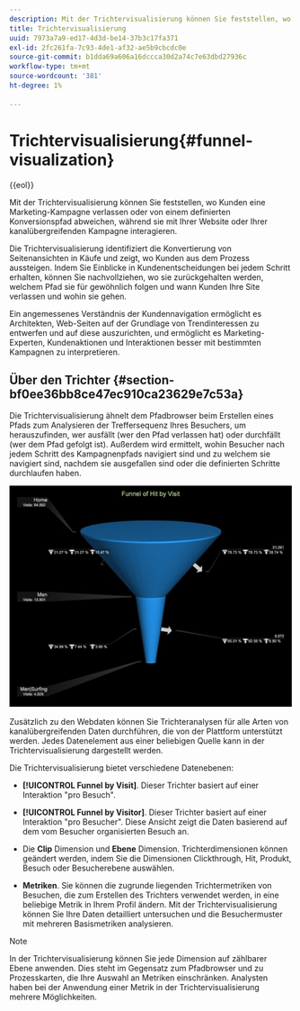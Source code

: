 ```yaml
---
description: Mit der Trichtervisualisierung können Sie feststellen, wo Kunden eine Marketing-Kampagne verlassen oder von einem definierten Konversionspfad abweichen, während sie mit Ihrer Website oder Ihrer kanalübergreifenden Kampagne interagieren.
title: Trichtervisualisierung
uuid: 7973a7a9-ed17-4d3d-be14-37b3c17fa371
exl-id: 2fc261fa-7c93-4de1-af32-ae5b9cbcdc0e
source-git-commit: b1dda69a606a16dccca30d2a74c7e63dbd27936c
workflow-type: tm+mt
source-wordcount: '381'
ht-degree: 1%

---
```


# Trichtervisualisierung{#funnel-visualization}

{{eol}}

Mit der Trichtervisualisierung können Sie feststellen, wo Kunden eine Marketing-Kampagne verlassen oder von einem definierten Konversionspfad abweichen, während sie mit Ihrer Website oder Ihrer kanalübergreifenden Kampagne interagieren.

Die Trichtervisualisierung identifiziert die Konvertierung von Seitenansichten in Käufe und zeigt, wo Kunden aus dem Prozess aussteigen. Indem Sie Einblicke in Kundenentscheidungen bei jedem Schritt erhalten, können Sie nachvollziehen, wo sie zurückgehalten werden, welchem Pfad sie für gewöhnlich folgen und wann Kunden Ihre Site verlassen und wohin sie gehen.

Ein angemessenes Verständnis der Kundennavigation ermöglicht es Architekten, Web-Seiten auf der Grundlage von Trendinteressen zu entwerfen und auf diese auszurichten, und ermöglicht es Marketing-Experten, Kundenaktionen und Interaktionen besser mit bestimmten Kampagnen zu interpretieren.

## Über den Trichter {#section-bf0ee36bb8ce47ec910ca23629e7c53a}

Die Trichtervisualisierung ähnelt dem Pfadbrowser beim Erstellen eines Pfads zum Analysieren der Treffersequenz Ihres Besuchers, um herauszufinden, wer ausfällt (wer den Pfad verlassen hat) oder durchfällt (wer dem Pfad gefolgt ist). Außerdem wird ermittelt, wohin Besucher nach jedem Schritt des Kampagnenpfads navigiert sind und zu welchem sie navigiert sind, nachdem sie ausgefallen sind oder die definierten Schritte durchlaufen haben.

![](assets/funnel_visualization_capture_min.png)

Zusätzlich zu den Webdaten können Sie Trichteranalysen für alle Arten von kanalübergreifenden Daten durchführen, die von der Plattform unterstützt werden. Jedes Datenelement aus einer beliebigen Quelle kann in der Trichtervisualisierung dargestellt werden.

Die Trichtervisualisierung bietet verschiedene Datenebenen:

* **[!UICONTROL Funnel by Visit]**. Dieser Trichter basiert auf einer Interaktion &quot;pro Besuch&quot;.
* **[!UICONTROL Funnel by Visitor]**. Dieser Trichter basiert auf einer Interaktion &quot;pro Besucher&quot;. Diese Ansicht zeigt die Daten basierend auf dem vom Besucher organisierten Besuch an.
* Die **Clip** Dimension und **Ebene** Dimension. Trichterdimensionen können geändert werden, indem Sie die Dimensionen Clickthrough, Hit, Produkt, Besuch oder Besucherebene auswählen.

* **Metriken**. Sie können die zugrunde liegenden Trichtermetriken von Besuchen, die zum Erstellen des Trichters verwendet werden, in eine beliebige Metrik in Ihrem Profil ändern. Mit der Trichtervisualisierung können Sie Ihre Daten detailliert untersuchen und die Besuchermuster mit mehreren Basismetriken analysieren.

>[!NOTE]
>
>In der Trichtervisualisierung können Sie jede Dimension auf zählbarer Ebene anwenden. Dies steht im Gegensatz zum Pfadbrowser und zu Prozesskarten, die Ihre Auswahl an Metriken einschränken. Analysten haben bei der Anwendung einer Metrik in der Trichtervisualisierung mehrere Möglichkeiten.
